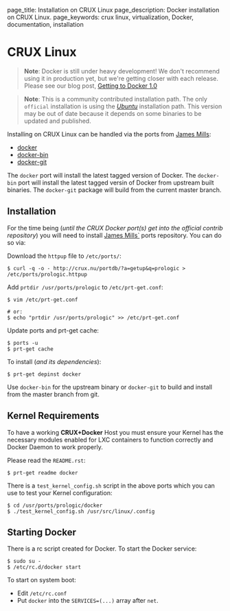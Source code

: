 page_title: Installation on CRUX Linux
page_description: Docker installation on CRUX Linux.
page_keywords: crux linux, virtualization, Docker, documentation, installation

# CRUX Linux

> **Note**:
> Docker is still under heavy development! We don't recommend using it in
> production yet, but we're getting closer with each release. Please see
> our blog post, [Getting to Docker 1.0](
> http://blog.docker.io/2013/08/getting-to-docker-1-0/)

> **Note**:
> This is a community contributed installation path. The only `official`
> installation is using the [*Ubuntu*](../ubuntulinux/#ubuntu-linux)
> installation path. This version may be out of date because it depends on
> some binaries to be updated and published.

Installing on CRUX Linux can be handled via the ports from [James
Mills](http://prologic.shortcircuit.net.au/):

- [docker](https://bitbucket.org/prologic/ports/src/tip/docker/)
- [docker-bin](https://bitbucket.org/prologic/ports/src/tip/docker-bin/)
- [docker-git](https://bitbucket.org/prologic/ports/src/tip/docker-git/)

The `docker` port will install the latest tagged
version of Docker. The `docker-bin` port will
install the latest tagged versin of Docker from upstream built binaries.
The `docker-git` package will build from the current
master branch.

## Installation

For the time being (*until the CRUX Docker port(s) get into the official
contrib repository*) you will need to install [James
Mills`](https://bitbucket.org/prologic/ports) ports repository. You can
do so via:

Download the `httpup` file to
`/etc/ports/`:

    $ curl -q -o - http://crux.nu/portdb/?a=getup&q=prologic > /etc/ports/prologic.httpup

Add `prtdir /usr/ports/prologic` to
`/etc/prt-get.conf`:

    $ vim /etc/prt-get.conf

    # or:
    $ echo "prtdir /usr/ports/prologic" >> /etc/prt-get.conf

Update ports and prt-get cache:

    $ ports -u
    $ prt-get cache

To install (*and its dependencies*):

    $ prt-get depinst docker

Use `docker-bin` for the upstream binary or
`docker-git` to build and install from the master
branch from git.

## Kernel Requirements

To have a working **CRUX+Docker** Host you must ensure your Kernel has
the necessary modules enabled for LXC containers to function correctly
and Docker Daemon to work properly.

Please read the `README.rst`:

    $ prt-get readme docker

There is a `test_kernel_config.sh` script in the
above ports which you can use to test your Kernel configuration:

    $ cd /usr/ports/prologic/docker
    $ ./test_kernel_config.sh /usr/src/linux/.config

## Starting Docker

There is a rc script created for Docker. To start the Docker service:

    $ sudo su -
    $ /etc/rc.d/docker start

To start on system boot:

 - Edit `/etc/rc.conf`
 - Put `docker` into the `SERVICES=(...)` array after `net`.
